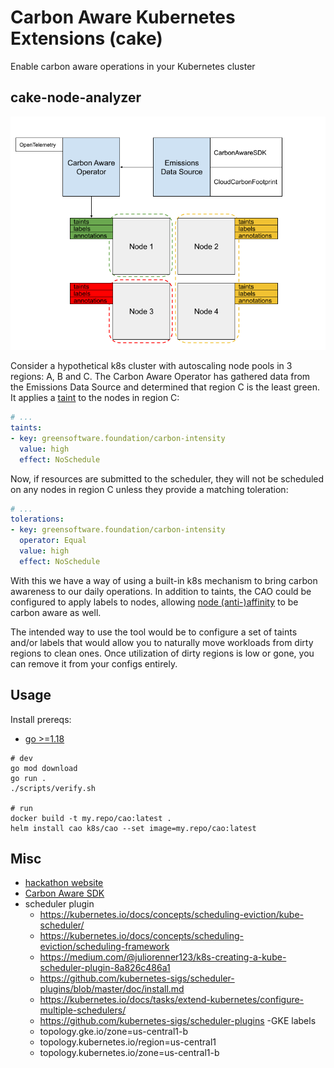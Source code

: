 # Carbon Aware Kubernetes Extensions (cake)
Enable carbon aware operations in your Kubernetes cluster

## cake-node-analyzer

![cake-node-analyzer architecture](docs/cake-node-analyzer-architecture.png)

Consider a hypothetical k8s cluster with autoscaling node pools in 3 regions: A, B and C. The Carbon Aware Operator has gathered data from the Emissions Data Source and determined that region C is the least green. It applies a [taint](https://kubernetes.io/docs/concepts/scheduling-eviction/taint-and-toleration/) to the nodes in region C:

```yaml
# ...
taints:
- key: greensoftware.foundation/carbon-intensity
  value: high
  effect: NoSchedule
```

Now, if resources are submitted to the scheduler, they will not be scheduled on any nodes in region C unless they provide a matching toleration:

```yaml
# ...
tolerations:
- key: greensoftware.foundation/carbon-intensity
  operator: Equal
  value: high
  effect: NoSchedule
```

With this we have a way of using a built-in k8s mechanism to bring carbon awareness to our daily operations. In addition to taints, the CAO could be configured to apply labels to nodes, allowing [node (anti-)affinity](https://kubernetes.io/docs/concepts/scheduling-eviction/assign-pod-node) to be carbon aware as well.

The intended way to use the tool would be to configure a set of taints and/or labels that would allow you to naturally move workloads from dirty regions to clean ones. Once utilization of dirty regions is low or gone, you can remove it from your configs entirely.


## Usage
Install prereqs:
  - [go >=1.18](https://go.dev/dl/)

```
# dev
go mod download
go run .
./scripts/verify.sh

# run
docker build -t my.repo/cao:latest .
helm install cao k8s/cao --set image=my.repo/cao:latest
```

## Misc
- [hackathon website](https://taikai.network/gsf/hackathons/carbonhack22)
- [Carbon Aware SDK](https://github.com/Green-Software-Foundation/carbon-aware-sdk)
- scheduler plugin
  - https://kubernetes.io/docs/concepts/scheduling-eviction/kube-scheduler/
  - https://kubernetes.io/docs/concepts/scheduling-eviction/scheduling-framework
  - https://medium.com/@juliorenner123/k8s-creating-a-kube-scheduler-plugin-8a826c486a1
  - https://github.com/kubernetes-sigs/scheduler-plugins/blob/master/doc/install.md
  - https://kubernetes.io/docs/tasks/extend-kubernetes/configure-multiple-schedulers/
  - https://github.com/kubernetes-sigs/scheduler-plugins
-GKE labels
  - topology.gke.io/zone=us-central1-b
  - topology.kubernetes.io/region=us-central1
  - topology.kubernetes.io/zone=us-central1-b





